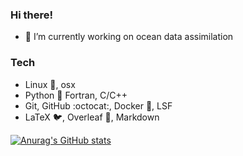 ### Hi there!

- 🔭 I’m currently working on ocean data assimilation

### Tech

* Linux :penguin:, osx
* Python :snake: Fortran, C/C++
* Git, GitHub :octocat:, Docker :whale:, LSF
* LaTeX :bird:, Overleaf :leaves:, Markdown

[![Anurag's GitHub stats](https://github-readme-stats.vercel.app/api?username=aydogduali&count_private=true&show_icons=true&theme=swift)](https://github.com/anuraghazra/github-readme-stats)


<!--
**aydogduali/aydogduali** is a ✨ _special_ ✨ repository because its `README.md` (this file) appears on your GitHub profile.

Here are some ideas to get you started:

- 🌱 I’m currently learning ...
- 👯 I’m looking to collaborate on ...
- 🤔 I’m looking for help with ...
- 💬 Ask me about ...
- 📫 How to reach me: ...
- 😄 Pronouns: ...
- ⚡ Fun fact: ...
-->
